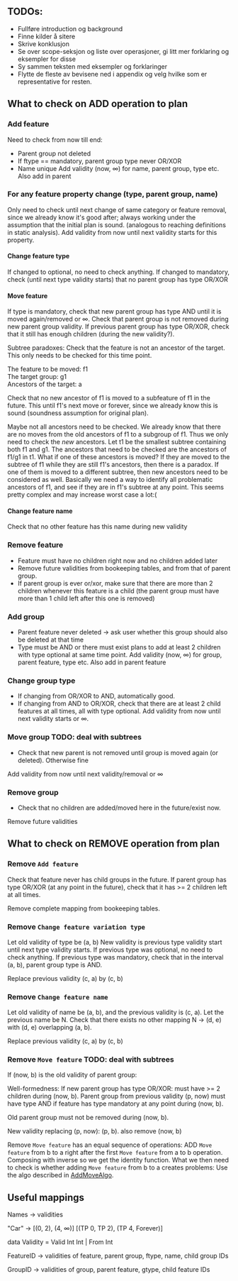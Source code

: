 ## TODOs:
- Fullføre introduction og background
- Finne kilder å sitere
- Skrive konklusjon
- Se over scope-seksjon og liste over operasjoner, gi litt mer forklaring og eksempler for disse
- Sy sammen teksten med eksempler og forklaringer
- Flytte de fleste av bevisene ned i appendix og velg hvilke som er representative for resten.

## What to check on ADD operation to plan

### Add feature

Need to check from now till end:

- Parent group not deleted
- If ftype == mandatory, parent group type never OR/XOR
- Name unique
Add validity (now, ∞) for name, parent group, type etc. Also add in parent

### For any feature property change (type, parent group, name)

Only need to check until next change of same category or feature removal, since we already know it's good after; always working under the assumption that the initial plan is sound. (analogous to reaching definitions in static analysis). Add validity from now until next validity starts for this property.

#### Change feature type
If changed to optional, no need to check anything. If changed to mandatory, check (until next type validity starts) that no parent group has type OR/XOR

#### Move feature
  
If type is mandatory, check that new parent group has type AND until it is moved again/removed or ∞. Check that parent group is not removed during new parent group validity. If previous parent group has type OR/XOR, check that it still has enough children (during the new validity?).

Subtree paradoxes:
Check that the feature is not an ancestor of the target. This only needs to be checked for this time point. 

The feature to be moved: f1  
The target group: g1  
Ancestors of the target: a

Check that no new ancestor of f1 is moved to a subfeature of f1 in the future. This until f1's next move or forever, since we already know this is sound (soundness assumption for original plan). 

Maybe not all ancestors need to be checked. We already know that there are no moves from the old ancestors of f1 to a subgroup of f1. Thus we only need to check the *new* ancestors. Let t1 be the smallest subtree containing both f1 and g1. The ancestors that need to be checked are the ancestors of f1/g1 in t1.
What if one of these ancestors is moved? If they are moved to the subtree of f1 while they are still f1's ancestors, then there is a paradox. If one of them is moved to a different subtree, then new ancestors need to be considered as well. Basically we need a way to identify all problematic ancestors of f1, and see if they are in f1's subtree at any point. This seems pretty complex and may increase worst case a lot:(

#### Change feature name

Check that no other feature has this name during new validity

### Remove feature

- Feature must have no children right now and no children added later
- Remove future validities from bookeeping tables, and from that of parent group.
- If parent group is ever or/xor, make sure that there are more than 2 children whenever this feature is a child (the parent group must have more than 1 child left after this one is removed)

### Add group

- Parent feature never deleted -> ask user whether this group should also be deleted at that time
- Type must be AND or there must exist plans to add at least 2 children with type optional at same time point.
Add validity (now, ∞) for group, parent feature, type etc. Also add in parent feature

### Change group type

- If changing from OR/XOR to AND, automatically good.
- If changing from AND to OR/XOR, check that there are at least 2 child features at all times, all with type optional.
Add validity from now until next validity starts or ∞.

### Move group TODO: deal with subtrees

- Check that new parent is not removed until group is moved again (or deleted). Otherwise fine

Add validity from now until next validity/removal or ∞

### Remove group

- Check that no children are added/moved here in the future/exist now.

Remove future validities


## What to check on REMOVE operation from plan

### Remove `Add feature`

Check that feature never has child groups in the future. If parent group has type OR/XOR (at any point in the future), check that it has >= 2 children left at all times.

Remove complete mapping from bookeeping tables.

### Remove `Change feature variation type`

Let old validity of type be (a, b)
New validity is previous type validity start until next type validity starts. If previous type was optional, no need to check anything. If previous type was mandatory, check that in the interval (a, b), parent group type is AND.

Replace previous validity (c, a) by (c, b)

### Remove `Change feature name`

Let old validity of name be (a, b), and the previous validity is (c, a). Let the previous name be N. Check that there exists no other mapping N -> (d, e) with (d, e) overlapping (a, b). 

Replace previous validity (c, a) by (c, b)

### Remove `Move feature` TODO: deal with subtrees

If (now, b) is the old validity of parent group:

Well-formedness:
If new parent group has type OR/XOR: must have >= 2 children during (now, b).
Parent group from previous validity (p, now) must have type AND if feature has type mandatory at any point during (now, b).

Old parent group must not be removed during (now, b).

New validity replacing (p, now): (p, b). also remove (now, b)

Remove `Move feature` has an equal sequence of operations: ADD `Move feature` from b to a right after the first `Move feature` from a to b operation. Composing with inverse so we get the identity function. What we then need to check is whether adding `Move feature` from b to a creates problems: Use the algo described in [AddMoveAlgo](./addMoveAlgo.pdf).

## Useful mappings

Names -> validities

"Car" -> [(0, 2), (4, ∞)] [(TP 0, TP 2), (TP 4, Forever)]

data Validity = Valid Int Int | From Int

FeatureID -> validities of feature, parent group, ftype, name, child group IDs

GroupID -> validities of group, parent feature, gtype, child feature IDs

